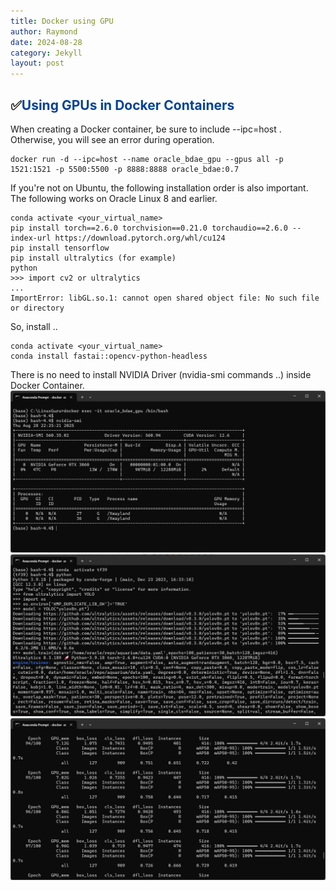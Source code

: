 ```yaml
---
title: Docker using GPU
author: Raymond
date: 2024-08-28
category: Jekyll
layout: post
---
```


## ✅<span style="color:#034299">Using GPUs in Docker Containers</span>

When creating a Docker container, be sure to include --ipc=host . Otherwise, you will see an error during operation.
```
docker run -d --ipc=host --name oracle_bdae_gpu --gpus all -p 1521:1521 -p 5500:5500 -p 8888:8888 oracle_bdae:0.7
```

If you're not on Ubuntu, the following installation order is also important. The following works on Oracle Linux 8 and earlier.
```
conda activate <your_virtual_name>
pip install torch==2.6.0 torchvision==0.21.0 torchaudio==2.6.0 --index-url https://download.pytorch.org/whl/cu124
pip install tensorflow
pip install ultralytics (for example)
python
>>> import cv2 or ultralytics
...
ImportError: libGL.so.1: cannot open shared object file: No such file or directory
```

So, install ..
```
conda activate <your_virtual_name>
conda install fastai::opencv-python-headless
```

There is no need to install NVIDIA Driver (nvidia-smi commands ..) inside Docker Container.
<img src="../assets/DOCKER_YOLO_GPU.png" >
<img src="../assets/DOCKER_YOLO_START.png" >
<img src="../assets/DOCKER_YOLO_ING.png" >
